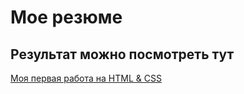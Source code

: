 # Мое резюме
## Результат можно посмотреть тут
[Моя первая работа на HTML & CSS](https://byconsta.github.io/minin/)
